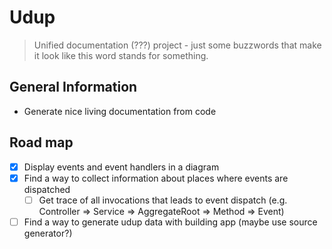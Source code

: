 # Udup
> Unified documentation (???) project - just some buzzwords that make it look like this word stands for something.

## General Information
- Generate nice living documentation from code

## Road map

- [x] Display events and event handlers in a diagram
- [x] Find a way to collect information about places where events are dispatched
  - [ ] Get trace of all invocations that leads to event dispatch (e.g. Controller => Service => AggregateRoot => Method => Event)
- [ ] Find a way to generate udup data with building app (maybe use source generator?)